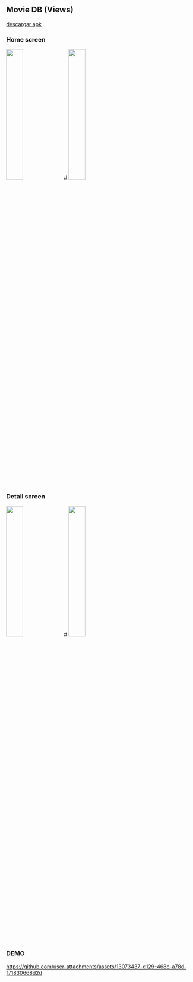 ## Movie DB (Views)

[descargar apk](https://github.com/mica-reyes/MovieDB/blob/main/app-debug.apk)

### Home screen
<img src=https://github.com/user-attachments/assets/c79109d5-97d9-44f0-a571-9d886eab9e2d width=30% height=30%> 
#
<img src=[https://github.com/user-attachments/assets/c79109d5-97d9-44f0-a571-9d886eab9e2d](https://github.com/user-attachments/assets/9c46aa43-300d-436e-a6e6-0ebea14fcc5d) width=30% height=30%> 

### Detail screen
<img src= https://github.com/user-attachments/assets/ac90942e-ea08-45a3-9060-1d52dc30890b width=30% height=30%> 
#

<img src=https://github.com/user-attachments/assets/219a9f97-9d53-4fef-ab5a-03b871d2f2bb width=30% height=30%> 

### DEMO

https://github.com/user-attachments/assets/13073437-d129-468c-a78d-f71830668d2d

